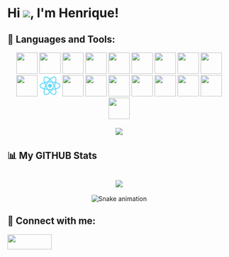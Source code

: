 <h1 align="left">Hi <img src="https://raw.githubusercontent.com/MartinHeinz/MartinHeinz/master/wave.gif" width="30px">, I'm Henrique!</h1>

## 🚀 Languages and Tools:

<div align="center"> 
    <img height="48" width="48" src="https://img.icons8.com/color/344/javascript--v1.png" />
    <img height="48" width="48" src="https://img.icons8.com/color/344/typescript.png" />  
    <img height="48" width="48" src="https://img.icons8.com/color/48/000000/nodejs.png" />
    <img height="48" width="48" src="https://img.icons8.com/color/48/000000/html-5.png" />
    <img height="48" width="48" src="https://img.icons8.com/color/48/000000/css3.png" />
    <img height="48" width="48" src="https://i.imgur.com/D7Yj6zz.png" />
    <img height="48" width="48" src="https://img.icons8.com/color/344/python--v1.png" />
    <img height="48" width="48" src="https://img.icons8.com/color/344/java-coffee-cup-logo--v1.png" /> 
    <img height="48" width="48" src="https://img.icons8.com/color/344/ruby-programming-language.png" />  
    <img height="48" width="48" src="https://cdn.jsdelivr.net/gh/devicons/devicon/icons/lua/lua-original-wordmark.svg" />
    <img height="48" width="48" src="https://raw.githubusercontent.com/devicons/devicon/master/icons/react/react-original.svg" />  
    <img height="48" width="48" src="https://img.icons8.com/color/344/visual-studio-code-2019.png" /> 
    <img height="48" width="48" src="https://img.icons8.com/color/48/000000/git.png" />  
    <img height="48" width="48" src="https://img.icons8.com/color/344/adobe-after-effects--v1.png" />
    <img height="48" width="48" src="https://img.icons8.com/color/344/adobe-premiere-pro--v1.png" />   
    <img height="48" width="48" src="https://img.icons8.com/color/344/adobe-photoshop--v1.png" />
    <img height="48" width="48" src="https://img.icons8.com/color/344/sony-vegas.png" />
    <img height="48" width="48" src="https://img.icons8.com/color/344/figma--v1.png" />   
    <img height="48" width="48" src="https://img.utdstc.com/icon/3c7/fcf/3c7fcf4930fa9402c22cee35e03fe9fcf9e8e47c9381d6b9e6922d71ee2e067a:200" />
</div>

<br/>

<div align="center">
    <a href="https://github.com/HenriqueMartinez/HenriqueMartinez.git">
        <img src="https://github-readme-streak-stats.herokuapp.com/?user=HenriqueMartinez&theme=black-ice&hide_border=true&stroke=0000&background=060A0CD0"/>
    </a>
</div>

## 📊 My GITHUB Stats

<br/>

<div align="center">
    <a href="https://github.com/HenriqueMartinez/HenriqueMartinez.git">
        <img src="https://activity-graph.herokuapp.com/graph?username=HenriqueMartinez&bg_color=0D1117&color=5BCDEC&line=5BCDEC&point=FFFFFF&hide_border=true" />                 
    </a>
 
![Snake animation](https://github.com/HenriqueMartinez/HenriqueMartinez/blob/output/github-contribution-grid-snake.svg) 
</div>

## 📝 Connect with me:
<div align="left">
    <a href = "https://discordapp.com/users/761081055679610881/">
        <img width="100" height="34" src="https://cdn.arstechnica.net/wp-content/uploads/2017/08/Discord-LogoWordmark-Color.png"/>
    </a>
</div>
